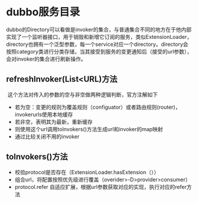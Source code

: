 # dubbo服务目录



dubbo的Directory可以看做是invoker的集合，与普通集合不同的地方在于他内部实现了一个监听器接口，用于销毁和新增它订阅的服务，类似ExtensionLoader，directory也拥有一个泛型参数，每一个service对应一个directory。directory会按照category类进行分类存储，当其接受到服务的变更通知后（接受的url参数），会对invoker的集合进行刷新操作。

## refreshInvoker(List<URL)方法

​	这个方法对传入的参数的空与非空做两种逻辑判断，官方注解如下

- 若为空：变更的规则为覆盖规则（configuator）或者路由规则(router)，invokerurls使用本地缓存
- 若非空，表明其为最新，重新缓存
- 则使用这个url调用toInvokers()方法生成url和invoker的map映射
- 通过比较关闭不用的invoker



## toInvokers()方法

- 校验protocol是否存在（ExtensionLoader.hasExtension（））
- 组合url，将配置按照优先级进行覆盖（overider>-D>provider>consumer）
- protocol.refer 自适应扩展，根据url参数获取对应的实现，执行对应的refer方法


